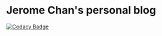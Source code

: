 # Jerome Chan's personal blog

[![Codacy Badge](https://api.codacy.com/project/badge/Grade/102fcd2f4e3d4f03b94be628211742d7)](https://www.codacy.com/app/jerome.chan369/jeromechan.github.io?utm_source=github.com&amp;utm_medium=referral&amp;utm_content=jeromechan/jeromechan.github.io&amp;utm_campaign=Badge_Grade)